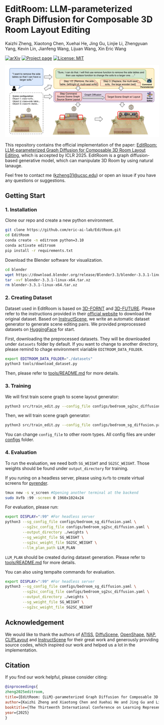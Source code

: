 # EditRoom: LLM-parameterized Graph Diffusion for Composable 3D Room Layout Editing

Kaizhi Zheng, Xiaotong Chen, Xuehai He, Jing Gu, Linjie Li, Zhengyuan Yang, Kevin Lin, Jianfeng Wang, Lijuan Wang, Xin Eric Wang

[![arXiv](https://img.shields.io/badge/arXiv-2410.12836-b31b1b.svg?logo=arXiv)](https://arxiv.org/abs/2410.12836)
[![Project page](https://img.shields.io/badge/Project-Page-brightgreen)](https://eric-ai-lab.github.io/edit-room.github.io/)
[![License: MIT](https://img.shields.io/badge/License-MIT-yellow)](./LICENSE)

<p>
    <img width="730" alt="pipeline", src="./assets/new_teaser-1.png">
</p>

</h4>

This repository contains the official implementation of the paper: [EditRoom: LLM-parameterized Graph Diffusion for Composable 3D Room Layout Editing](https://arxiv.org/abs/2410.12836), which is accepted by ICLR 2025.
EditRoom is a graph diffusion-based generative model, which can manipulate 3D Room by using natural lanauge.

Feel free to contact me (kzheng31@ucsc.edu) or open an issue if you have any questions or suggestions.

## Getting Start

### 1. Installation
Clone our repo and create a new python environment.
```bash
git clone https://github.com/eric-ai-lab/EditRoom.git
cd EditRoom
conda create -n editroom python=3.10
conda activate editroom
pip install -r requirements.txt
```

Download the Blender software for visualization.
```bash
cd blender
wget https://download.blender.org/release/Blender3.3/blender-3.3.1-linux-x64.tar.xz
tar -xvf blender-3.3.1-linux-x64.tar.xz
rm blender-3.3.1-linux-x64.tar.xz
```

### 2. Creating Dataset

Dataset used in EditRoom is based on [3D-FORNT](https://tianchi.aliyun.com/specials/promotion/alibaba-3d-scene-dataset) and [3D-FUTURE](https://tianchi.aliyun.com/specials/promotion/alibaba-3d-future). Please refer to the instructions provided in their [official website](https://tianchi.aliyun.com/dataset/65347) to download the original dataset. Based on [InstructScene](https://huggingface.co/datasets/chenguolin/InstructScene_dataset), we write an automatic dataset generator to generate scene editing pairs. We provided preprocessed datasets on [HuggingFace](https://huggingface.co/datasets/KZ-ucsc/EditRoom_dataset/tree/main) for start.

First, downloading the preprocessed datasets. They will be downloaded under `datasets` folder by default. If you want to change to another directory, please remind to chage environment viariable `EDITROOM_DATA_FOLDER`.
```bash
export EDITROOM_DATA_FOLDER="./datasets"
python3 tools/download_dataset.py
```

Then, please refer to [tools/README.md](./tools/README.md) for more details.

### 3. Training

We will first train scene graph to scene layout generator:
```bash
python3 src/train_edit.py --config_file configs/bedroom_sg2sc_diffusion.yaml --output_directory ./weights --with_wandb_logger
```

Then, we will train scene graph generator:
```bash
python3 src/train_edit.py --config_file configs/bedroom_sg_diffusion.yaml --output_directory ./weights --with_wandb_logger
```

You can change `config_file` to other room types. All config files are under [configs](./configs/) folder.

### 4. Evaluation
To run the evaluation, we need both `SG_WEIGHT` and `SG2SC_WEIGHT`. Those weights should be found under `output_directory` for training.

If you runing on a headless server, please using `Xvfb` to create virtual screens for [pyrender](https://pyrender.readthedocs.io/en/latest/).
```bash
tmux new -s v_screen #Opening another terminal at the backend
sudo Xvfb :99 -screen 0 1960x1024x24
```

For evaluation, please run:
```bash
export DISPLAY=":99" #For headless server
python3 --sg_config_file configs/bedroom_sg_diffusion.yaml \
        --sg2sc_config_file configs/bedroom_sg2sc_diffusion.yaml \
        --output_directory ./weights \
        --sg_weight_file SG_WEIGHT \
        --sg2sc_weight_file SG2SC_WEIGHT \
        --llm_plan_path LLM_PLAN
```

`LLM_PLAN` should be created during dataset generation. Please refer to [tools/README.md](./tools/README.md) for more details.

You can also using tempalte commands for evaluation.
```bash
export DISPLAY=":99" #For headless server
python3 --sg_config_file configs/bedroom_sg_diffusion.yaml \
        --sg2sc_config_file configs/bedroom_sg2sc_diffusion.yaml \
        --output_directory ./weights \
        --sg_weight_file SG_WEIGHT \
        --sg2sc_weight_file SG2SC_WEIGHT
```


## Acknowledgement
We would like to thank the authors of [ATISS](https://github.com/nv-tlabs/ATISS), [DiffuScene](https://github.com/tangjiapeng/DiffuScene), [OpenShape](https://github.com/Colin97/OpenShape_code), [NAP](https://arxiv.org/abs/2305.16315), [CLIPLayout](https://arxiv.org/abs/2303.03565) and [InstructScene](https://arxiv.org/abs/2402.04717) for their great work and generously providing source codes, which inspired our work and helped us a lot in the implementation.


## Citation
If you find our work helpful, please consider citing:
```bibtex
@inproceedings{
zheng2025editroom,
title={EditRoom: {LLM}-parameterized Graph Diffusion for Composable 3D Room Layout Editing},
author={Kaizhi Zheng and Xiaotong Chen and Xuehai He and Jing Gu and Linjie Li and Zhengyuan Yang and Kevin Lin and Jianfeng Wang and Lijuan Wang and Xin Eric Wang},
booktitle={The Thirteenth International Conference on Learning Representations},
year={2025}
}
```

